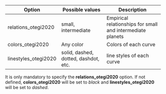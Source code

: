 | Option | Possible values | Description |
| ------------- | ------------- | ------------- |
| relations_otegi2020 | small, intermediate | Empirical relationships for small and intermediate planets |
| colors_otegi2020 | Any color | Colors of each curve |
| linestyles_otegi2020 | solid, dashed, dotted, dashdot, etc. | line styles of each curve |

It is only mandatory to specify the **relations_otegi2020** option. If not defined, **colors_otegi2020** will be set to *black* and **linestyles_otegi2020** will be set to *dashed*.
